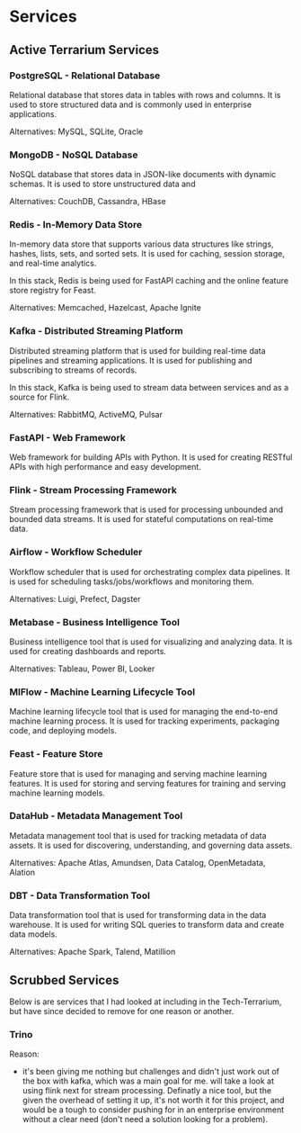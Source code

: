 # Services

## Active Terrarium Services

### PostgreSQL - Relational Database

Relational database that stores data in tables with rows and columns. It is used to store structured data and is
commonly used in enterprise applications.

Alternatives: MySQL, SQLite, Oracle

### MongoDB - NoSQL Database

NoSQL database that stores data in JSON-like documents with dynamic schemas. It is used to store unstructured data and

Alternatives: CouchDB, Cassandra, HBase

### Redis - In-Memory Data Store

In-memory data store that supports various data structures like strings, hashes, lists, sets, and sorted sets. It is
used for caching, session storage, and real-time analytics.

In this stack, Redis is being used for FastAPI caching and the online feature store registry for Feast.

Alternatives: Memcached, Hazelcast, Apache Ignite

### Kafka - Distributed Streaming Platform

Distributed streaming platform that is used for building real-time data pipelines and streaming applications. It is
used for publishing and subscribing to streams of records.

In this stack, Kafka is being used to stream data between services and as a source for Flink.

Alternatives: RabbitMQ, ActiveMQ, Pulsar

### FastAPI - Web Framework

Web framework for building APIs with Python. It is used for creating RESTful APIs with high performance and easy
development.

### Flink - Stream Processing Framework

Stream processing framework that is used for processing unbounded and bounded data streams. It is used for stateful
computations on real-time data.

### Airflow - Workflow Scheduler

Workflow scheduler that is used for orchestrating complex data pipelines. It is used for scheduling
tasks/jobs/workflows and monitoring them.

Alternatives: Luigi, Prefect, Dagster

### Metabase - Business Intelligence Tool

Business intelligence tool that is used for visualizing and analyzing data. It is used for creating dashboards and
reports.

Alternatives: Tableau, Power BI, Looker

### MlFlow - Machine Learning Lifecycle Tool

Machine learning lifecycle tool that is used for managing the end-to-end machine learning process. It is used for
tracking experiments, packaging code, and deploying models.

### Feast - Feature Store

Feature store that is used for managing and serving machine learning features. It is used for storing and serving
features for training and serving machine learning models.

### DataHub - Metadata Management Tool

Metadata management tool that is used for tracking metadata of data assets. It is used for discovering, understanding,
and governing data assets.

Alternatives: Apache Atlas, Amundsen, Data Catalog, OpenMetadata, Alation

### DBT - Data Transformation Tool

Data transformation tool that is used for transforming data in the data warehouse. It is used for writing SQL queries
to transform data and create data models.

Alternatives: Apache Spark, Talend, Matillion

## Scrubbed Services

Below is are services that I had looked at including in the Tech-Terrarium, but have since decided to remove for one
reason or another.

### Trino

Reason:

- it's been giving me nothing but challenges and didn't just work out of the box with kafka, which was a
  main goal for me. will take a look at using flink next for stream processing. Definatly a nice tool, but the
  given the overhead of setting it up, it's not worth it for this project, and would be a tough to consider
  pushing for in an enterprise environment without a clear need (don't need a solution looking for a problem).